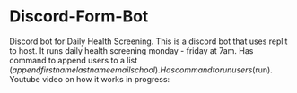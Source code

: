 # Discord-Form-Bot
Discord bot for Daily Health Screening.
This is a discord bot that uses replit to host.
It runs daily health screening monday - friday at 7am.
Has command to append users to a list ($append firstname lastname email school).
Has command to run users ($run).
Youtube video on how it works in progress:
